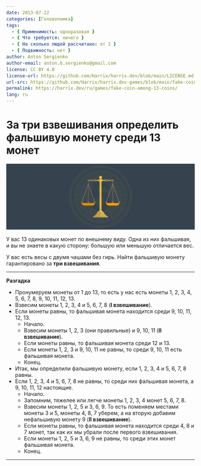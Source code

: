 ```yaml
---
date: 2013-07-22
categories: [Головоломка]
tags:
  - { Применимость: одноразовая }
  - { Что требуется: ничего }
  - { На сколько людей рассчитано: от 1 }
  - { Подвижность: нет }
author: Anton Sergienko
author-email: anton.b.sergienko@gmail.com
license: CC BY 4.0
license-url: https://github.com/Harrix/harrix.dev/blob/main/LICENSE.md
url-src: https://github.com/Harrix/harrix.dev-games/blob/main/fake-coin-among-13-coins/fake-coin-among-13-coins.md
permalink: https://harrix.dev/ru/games/fake-coin-among-13-coins/
lang: ru
---
```


# За три взвешивания определить фальшивую монету среди 13 монет

![Featured image](featured-image.svg)

У вас 13 одинаковых монет по внешнему виду. Одна из них фальшивая, и вы не знаете в какую сторону: большую или меньшую отличается вес.

У вас есть весы с двумя чашами без гирь. Найти фальшивую монету гарантировано за **три взвешивания**.

---

**Разгадка** <!-- !details -->

- Пронумеруем монеты от 1 до 13, то есть у нас есть монеты 1, 2, 3, 4, 5, 6, 7, 8, 9, 10, 11, 12, 13.
- Взвесим монеты 1, 2, 3, 4 и 5, 6, 7, 8 (**I взвешивание**).
- Если монеты равны, то фальшивая монета находится среди 9, 10, 11, 12, 13.
  - Начало.
  - Взвесим монеты 1, 2, 3 (они правильные) и 9, 10, 11 (**II взвешивание**).
  - Если монеты равны, то фальшивая монета среди 12 и 13.
  - Если монеты 1, 2, 3 и 9, 10, 11 не равны, то среди 9, 10, 11 есть фальшивая монета.
  - Конец.
- Итак, мы определили фальшивую монету, если 1, 2, 3, 4 и 5, 6, 7, 8 равны.
- Если 1, 2, 3, 4 и 5, 6, 7, 8 не равны, то среди них фальшивая монета, а 9, 10, 11, 12 настоящие.
  - Начало.
  - Запомним, тяжелее или легче монеты 1, 2, 3, 4 монет 5, 6, 7, 8.
  - Взвесим монеты 1, 2, 5 и 3, 6, 9. То есть поменяем местами монеты 3 и 5, монеты 4, 8, 7 уберем, а на вторую добавим нефальшивую монету 9 (**II взвешивание**).
  - Если монеты равны, то фальшивая монета находится среди 4, 8 и 7 монет, так как их мы убрали после первого взвешивания.
  - Если монеты 1, 2, 5 и 3, 6, 9 не равны, то среди этих монет фальшивая монета.
  - Конец.

---
